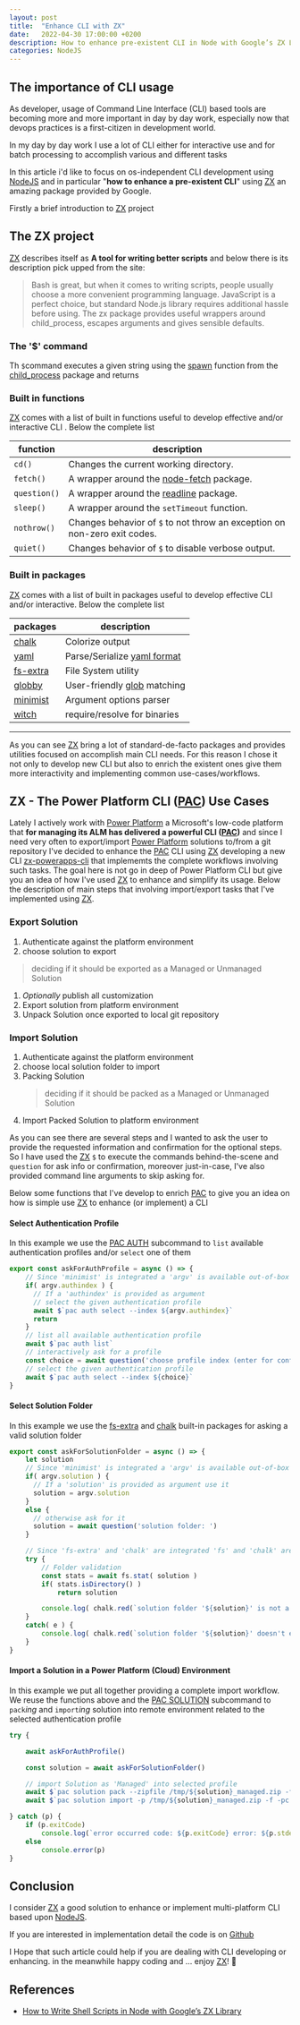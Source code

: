 ```yaml
---
layout: post
title:  "Enhance CLI with ZX"
date:   2022-04-30 17:00:00 +0200
description: How to enhance pre-existent CLI in Node with Google’s ZX Library
categories: NodeJS
---
```


## The importance of CLI usage

As developer, usage of Command Line Interface (CLI) based tools are becoming more and more important in day by day work, especially now that devops practices is a first-citizen in development world.

In my day by day work I use a lot of CLI either for interactive use and for batch processing to accomplish various and different tasks

In this article i'd like to focus on os-independent CLI development using [NodeJS] and in particular "**how to enhance a pre-existent CLI**" using [ZX] an amazing package provided by Google.

Firstly a brief introduction to [ZX] project

## The ZX project

[ZX] describes itself as **A tool for writing better scripts** and below there is its description pick upped from the site:

>Bash is great, but when it comes to writing scripts, people usually choose a more convenient programming language. JavaScript is a perfect choice, but standard Node.js library requires additional hassle before using. The zx package provides useful wrappers around child_process, escapes arguments and gives sensible defaults.

### The '$' command

Th `$`command executes a given string using the [spawn] function from the [child_process] package and returns

### Built in functions

[ZX] comes with a list of built in functions useful to develop effective and/or interactive CLI . Below the complete list

function | description
--- | ---
`cd()` | Changes the current working directory.
`fetch()` | A wrapper around the [node-fetch] package.
`question()` | A wrapper around the [readline] package.
`sleep()`| A wrapper around the `setTimeout` function.
`nothrow()`| Changes behavior of `$` to not throw an exception on non-zero exit codes.
`quiet()` | Changes behavior of `$` to disable verbose output.

### Built in packages

[ZX] comes with a list of built in packages useful to develop effective CLI and/or interactive. Below the complete list

  packages | description
 --- | ---
[chalk] | Colorize output
[yaml] | Parse/Serialize [yaml format]
[fs-extra] | File System utility
[globby] | User-friendly [glob] matching
[minimist]| Argument options parser
[witch] | require/resolve for binaries

----

As you can see [ZX] bring a lot of standard-de-facto packages and provides utilities focused on accomplish main CLI needs.
For this reason I chose it not only to develop new CLI but also to enrich the existent ones give them more interactivity and implementing common use-cases/workflows.

## ZX - The Power Platform CLI ([PAC]) Use Cases

Lately I actively work with [Power Platform] a Microsoft's low-code platform that **for managing its ALM has delivered a powerful CLI ([PAC])** and since I need very often to export/import [Power Platform] solutions to/from a git repository I've decided to enhance the [PAC] CLI using [ZX] developing a new CLI [zx-powerapps-cli] that implememts the complete workflows involving such tasks.
The goal here is not go in deep of Power Platform CLI but give you an idea of how I've used [ZX] to enhance and simplify its usage.
Below the description of main steps that involving import/export tasks that I've implemented using [ZX].

### Export Solution

1. Authenticate against the platform environment
1. choose solution to export
  > deciding if it should be exported as a Managed or Unmanaged Solution
1. _Optionally_ publish all customization
1. Export solution from platform environment
1. Unpack Solution once exported to local git repository

### Import Solution

1. Authenticate against the platform environment
1. choose local solution folder to import
1. Packing Solution
   > deciding if it should be packed as a Managed or Unmanaged Solution
1. Import Packed Solution to platform environment

As you can see there are several steps and I wanted to ask the user to provide the requested information and confirmation for the optional steps.
So I have used the [ZX] `$` to execute the commands behind-the-scene and `question` for ask info or confirmation, moreover just-in-case, I've also provided command line arguments to skip asking for.

Below some functions that I've develop to enrich [PAC] to give you an idea on how is simple use [ZX] to enhance (or implement) a CLI

#### Select Authentication Profile

In this example we use the [PAC AUTH] subcommand to `list` available authentication profiles and/or `select` one of them

```javascript
export const askForAuthProfile = async () => {
    // Since 'minimist' is integrated a 'argv' is available out-of-box
    if( argv.authindex ) {
      // If a 'authindex' is provided as argument
      // select the given authentication profile
      await $`pac auth select --index ${argv.authindex}`     
      return
    }
    // list all available authentication profile  
    await $`pac auth list`
    // interactively ask for a profile
    const choice = await question('choose profile index (enter for confirm active one): ')
    // select the given authentication profile    
    await $`pac auth select --index ${choice}`
}
```

#### Select Solution Folder

In this example we use the [fs-extra] and [chalk] built-in packages for asking a valid solution folder

```JavaScript
export const askForSolutionFolder = async () => {
    let solution
    // Since 'minimist' is integrated a 'argv' is available out-of-box
    if( argv.solution ) {
      // If a 'solution' is provided as argument use it
      solution = argv.solution
    }
    else {
      // otherwise ask for it
      solution = await question('solution folder: ')
    }

    // Since 'fs-extra' and 'chalk' are integrated 'fs' and 'chalk' are available out-of-box
    try {
        // Folder validation
        const stats = await fs.stat( solution )
        if( stats.isDirectory() )
            return solution

        console.log( chalk.red(`solution folder '${solution}' is not a directory!`))            
    }
    catch( e ) {
        console.log( chalk.red(`solution folder '${solution}' doesn't exist!`))
    }
}

```

#### Import a Solution in a Power Platform (Cloud) Environment

In this example we put all together providing a complete import workflow. We reuse the functions above and the [PAC SOLUTION] subcommand to `pack`_ing_ and `import`_ing_ solution into remote environment related to the selected authentication profile

```javascript
try {

    await askForAuthProfile()

    const solution = await askForSolutionFolder()

    // import Solution as 'Managed' into selected profile
    await $`pac solution pack --zipfile /tmp/${solution}_managed.zip -f ${solution} -p Managed -aw`  
    await $`pac solution import -p /tmp/${solution}_managed.zip -f -pc -a`        

} catch (p) {
    if (p.exitCode)
        console.log(`error occurred code: ${p.exitCode} error: ${p.stderr}`)
    else
        console.error(p)
}

```

## Conclusion

I consider [ZX] a good solution to enhance or implement multi-platform CLI based upon [NodeJS].

If you are interested in implementation detail the code is on [Github](https://github.com/bsorrentino/zx-powerapps-cli)  

I Hope that such article could help if you are dealing with CLI developing or enhancing. in the meanwhile happy coding and … enjoy [ZX]! 👋

## References

* [How to Write Shell Scripts in Node with Google’s ZX Library](https://www.sitepoint.com/google-zx-write-node-shell-scripts/)

[NodeJS]: https://nodejs.org/en/
[ZX]:  https://www.npmjs.com/package/zx
[yaml format]: https://yaml.org/spec/history/2001-12-10.html
[glob]: https://en.wikipedia.org/wiki/Glob_(programming)
[node-fetch]: https://www.npmjs.com/package/node-fetch
[readline]: https://nodejs.org/api/readline.html
[child_process]: https://nodejs.org/api/child_process.html
[spawn]: https://nodejs.org/api/child_process.html#child_processspawncommand-args-options
[Power Platform]: https://powerplatform.microsoft.com/en-us/
[PAC]: https://docs.microsoft.com/en-us/power-apps/developer/data-platform/powerapps-cli#common-commands
[PAC AUTH]: https://docs.microsoft.com/en-us/power-apps/developer/data-platform/cli/reference/auth-command
[PAC SOLUTION]: https://docs.microsoft.com/en-us/power-apps/developer/data-platform/cli/reference/solution-command
[zx-powerapps-cli]: https://www.npmjs.com/package/@bsorrentino/zx-powerapps-cli
[chalk]: https://www.npmjs.com/package/chalk
[yaml]: https://www.npmjs.com/package/yaml
[fs-extra]: https://www.npmjs.com/package/fs-extra
[globby]: https://www.npmjs.com/package/globby
[minimist]: https://www.npmjs.com/package/minimist
[witch]: https://www.npmjs.com/package/witch

